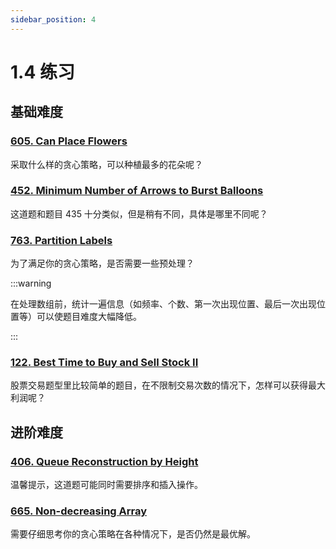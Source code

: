 ```yaml
---
sidebar_position: 4
---
```


# 1.4 练习

## 基础难度

### [605. Can Place Flowers](https://leetcode.com/problems/can-place-flowers/)

采取什么样的贪心策略，可以种植最多的花朵呢？

### [452. Minimum Number of Arrows to Burst Balloons](https://leetcode.com/problems/minimum-number-of-arrows-to-burst-balloons/)

这道题和题目 435 十分类似，但是稍有不同，具体是哪里不同呢？

### [763. Partition Labels](https://leetcode.com/problems/partition-labels/)

为了满足你的贪心策略，是否需要一些预处理？

:::warning

在处理数组前，统计一遍信息（如频率、个数、第一次出现位置、最后一次出现位置等）可以使题目难度大幅降低。

:::

### [122. Best Time to Buy and Sell Stock II](https://leetcode.com/problems/best-time-to-buy-and-sell-stock-ii/)

股票交易题型里比较简单的题目，在不限制交易次数的情况下，怎样可以获得最大利润呢？

## 进阶难度

### [406. Queue Reconstruction by Height](https://leetcode.com/problems/queue-reconstruction-by-height/)

温馨提示，这道题可能同时需要排序和插入操作。


### [665. Non-decreasing Array](https://leetcode.com/problems/non-decreasing-array/)

需要仔细思考你的贪心策略在各种情况下，是否仍然是最优解。
